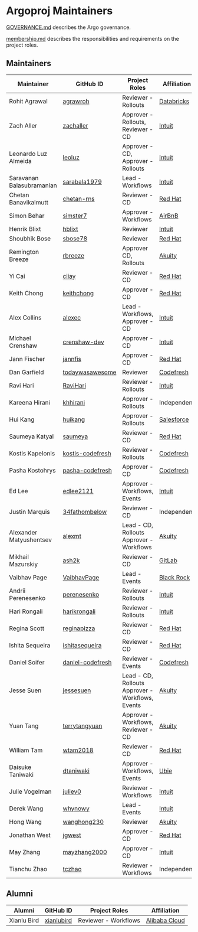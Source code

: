# Argoproj Maintainers

[GOVERNANCE.md](https://github.com/argoproj/argoproj/blob/master/community/GOVERNANCE.md) describes the Argo governance.

[membership.md](https://github.com/argoproj/argoproj/blob/master/community/membership.md) describes the responsibilities and requirements on the project roles. 

## Maintainers

| Maintainer | GitHub ID | Project Roles | Affiliation
| --------------- | --------- | ----------- | ----------- |
| Rohit Agrawal | [agrawroh](https://github.com/agrawroh) | Reviewer - Rollouts | [Databricks](https://databricks.com/) |
| Zach Aller | [zachaller](https://github.com/zachaller) | Approver - Rollouts, Reviewer - CD | [Intuit](https://www.github.com/intuit/) |
| Leonardo Luz Almeida | [leoluz](https://github.com/leoluz) | Approver - CD, Approver - Rollouts | [Intuit](https://www.github.com/intuit/) |
| Saravanan Balasubramanian| [sarabala1979](https://github.com/sarabala1979) | Lead - Workflows | [Intuit](https://www.github.com/intuit/) |
| Chetan Banavikalmutt | [chetan-rns](https://github.com/chetan-rns) | Reviewer - CD | [Red Hat](https://www.github.com/redhat/) |
| Simon Behar| [simster7](https://github.com/simster7) | Approver - Workflows | [AirBnB](https://www.github.com/airbnb/) |
| Henrik Blixt | [hblixt](https://github.com/hblixt) | Reviewer | [Intuit](https://www.github.com/intuit/) |
| Shoubhik Bose | [sbose78](https://github.com/sbose78) | Reviewer | [Red Hat](https://www.github.com/redhat/) |
| Remington Breeze | [rbreeze](https://github.com/rbreeze) | Approver CD, Rollouts | [Akuity](https://akuity.io/) |
| Yi Cai | [ciiay](https://github.com/ciiay) | Reviewer - CD | [Red Hat](https://www.github.com/redhat/) |
| Keith Chong| [keithchong](https://github.com/keithchong) | Approver - CD | [Red Hat](https://www.github.com/redhat/) |
| Alex Collins| [alexec](https://github.com/alexec) | Lead - Workflows, Approver - CD  | [Intuit](https://www.github.com/intuit/) |
| Michael Crenshaw | [crenshaw-dev](https://github.com/crenshaw-dev) | Approver - CD | [Intuit](https://www.github.com/intuit/) |
| Jann Fischer| [jannfis](https://github.com/jannfis) | Approver - CD | [Red Hat](https://www.github.com/redhat/) |
| Dan Garfield| [todaywasawesome](https://github.com/todaywasawesome) | Reviewer | [Codefresh](https://www.github.com/codefresh/) |
| Ravi Hari | [RaviHari](https://github.com/RaviHari) | Reviewer - Rollouts | [Intuit](https://www.github.com/intuit/) |
| Kareena Hirani| [khhirani](https://github.com/khhirani) | Approver - Rollouts | Independent |
| Hui Kang | [huikang](https://github.com/huikang) | Approver - Rollouts | [Salesforce](https://salesforce.com/) |
| Saumeya Katyal | [saumeya](https://github.com/saumeya) | Reviewer - CD | [Red Hat](https://www.github.com/redhat/) |
| Kostis Kapelonis | [kostis-codefresh](https://github.com/kostis-codefresh) | Reviewer - Rollouts | [Codefresh](https://www.github.com/codefresh/) |
| Pasha Kostohrys | [pasha-codefresh](https://github.com/pasha-codefresh) | Approver - CD | [Codefresh](https://www.github.com/codefresh/) |
| Ed Lee| [edlee2121](https://github.com/edlee2121) | Approver - Workflows, Events | [Intuit](https://www.github.com/intuit/) |
| Justin Marquis | [34fathombelow](https://github.com/34fathombelow) | Reviewer - CD | Independent | 
| Alexander Matyushentsev | [alexmt](https://github.com/alexmt) | Lead - CD, Rollouts Approver - Workflows | [Akuity](https://akuity.io/) |
| Mikhail Mazurskiy | [ash2k](https://github.com/ash2k) | Reviewer - CD | [GitLab](https://www.github.com/gitlab/) |
| Vaibhav Page| [VaibhavPage](https://github.com/VaibhavPage) | Lead - Events | [Black Rock](https://www.github.com/blackrock/) |
| Andrii Perenesenko | [perenesenko](https://github.com/perenesenko) | Reviewer - Rollouts | [Intuit](https://www.github.com/intuit/) |
| Hari Rongali | [harikrongali](https://github.com/harikrongali) | Reviewer - Rollouts | [Intuit](https://www.github.com/intuit/) |
| Regina Scott| [reginapizza](https://github.com/reginapizza) | Reviewer - CD | [Red Hat](https://www.github.com/redhat/) |
| Ishita Sequeira | [ishitasequeira](https://github.com/ishitasequeira) | Reviewer - CD | [Red Hat](https://www.github.com/redhat/) |
| Daniel Soifer | [daniel-codefresh](https://github.com/daniel-codefresh) | Reviewer - Events | [Codefresh](https://www.github.com/codefresh/) |
| Jesse Suen | [jessesuen](https://github.com/jessesuen) | Lead - CD, Rollouts Approver - Workflows, Events | [Akuity](https://akuity.io/) |
| Yuan Tang| [terrytangyuan](https://github.com/terrytangyuan) | Approver - Workflows, Reviewer - CD | [Akuity](https://akuity.io/) |
| William Tam | [wtam2018](https://github.com/wtam2018) | Reviewer - CD | [Red Hat](https://www.github.com/redhat/) |
| Daisuke Taniwaki| [dtaniwaki](https://github.com/dtaniwaki) | Approver - Workflows, Events | [Ubie](https://ubie.life/) |
| Julie Vogelman | [juliev0](https://github.com/juliev0) | Reviewer - Workflows | [Intuit](https://www.github.com/intuit/) |
| Derek Wang | [whynowy](https://github.com/whynowy) | Lead - Events | [Intuit](https://www.github.com/intuit/) |
| Hong Wang | [wanghong230](https://github.com/wanghong230) | Reviewer | [Akuity](https://akuity.io/) |
| Jonathan West| [jgwest](https://github.com/jgwest) | Approver - CD | [Red Hat](https://www.github.com/redhat/) |
| May Zhang | [mayzhang2000](https://github.com/mayzhang2000) | Approver - CD | [Intuit](https://www.github.com/intuit/) |
| Tianchu Zhao | [tczhao](https://github.com/tczhao) | Reviewer - Workflows | Independent |

## Alumni

| Alumni | GitHub ID | Project Roles | Affiliation
| --------------- | --------- | ----------- | ----------- |
| Xianlu Bird | [xianlubird](https://github.com/xianlubird) | Reviewer - Workflows | [Alibaba Cloud](https://github.com/aliyun) |
